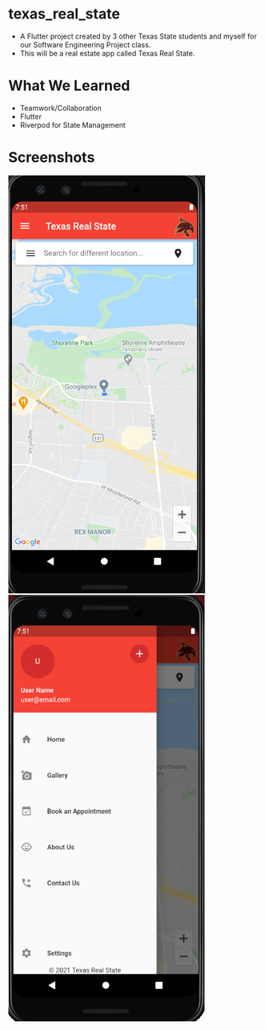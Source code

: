 # texas_real_state
* A Flutter project created by 3 other Texas State students and myself for our Software Engineering Project class.
* This will be a real estate app called Texas Real State.

# What We Learned
* Teamwork/Collaboration
* Flutter
* Riverpod for State Management

# Screenshots
![HomePage](screenshots/homePage.png)
![HamburgerMenu](screenshots/hamburger_menu.png)
